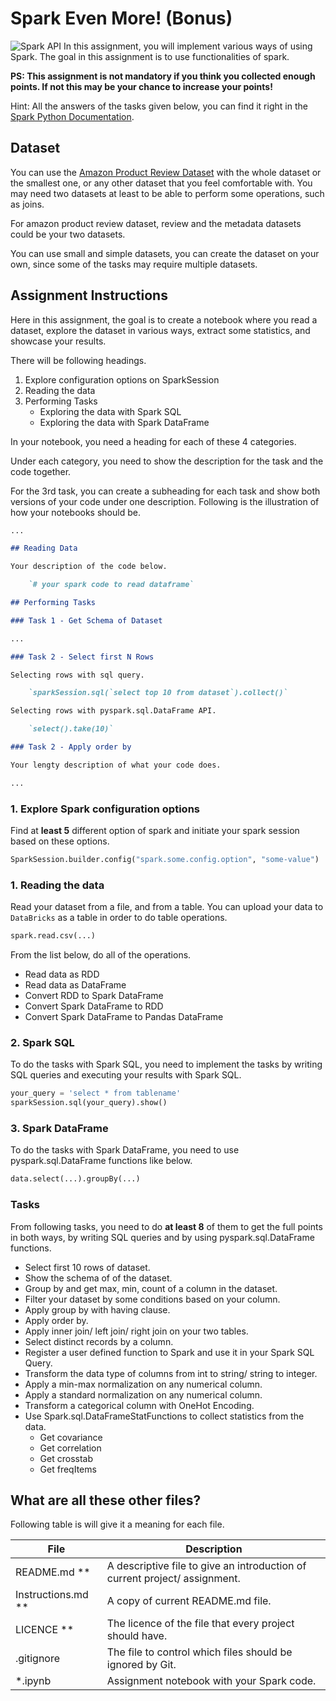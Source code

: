 # Spark Even More! (Bonus)

![Spark API](https://databricks.com/wp-content/uploads/2016/06/Unified-Apache-Spark-2.0-API-1.png)
In this assignment, you will implement various ways of using Spark. The goal in this assignment is to use functionalities of spark.

**PS: This assignment is not mandatory if you think you collected enough points. If not this may be your chance to increase your points!**

Hint: All the answers of the tasks given below, you can find it right in the [Spark Python Documentation](https://spark.apache.org/docs/latest/api/python/index.html).

## Dataset

You can use the [Amazon Product Review Dataset](https://nijianmo.github.io/amazon/index.html) with the whole dataset or the smallest one, or any other dataset that you feel comfortable with. You may need two datasets at least to be able to perform some operations, such as joins.

For amazon product review dataset, review and the metadata datasets could be your two datasets. 

You can use small and simple datasets, you can create the dataset on your own, since some of the tasks may require multiple datasets.

## Assignment Instructions

Here in this assignment, the goal is to create a notebook where you read a dataset, explore the dataset in various ways, extract some statistics, and showcase your results.

There will be following headings.

1. Explore configuration options on SparkSession 
2. Reading the data
3. Performing Tasks
    - Exploring the data with Spark SQL
    - Exploring the data with Spark DataFrame


In your notebook, you need a heading for each of these 4 categories.

Under each category, you need to show the description for the task and the code together.

For the 3rd task, you can create a subheading for each task and show both versions of your code under one description. Following is the illustration of how your notebooks should be.

``` md
...

## Reading Data

Your description of the code below.

    `# your spark code to read dataframe`

## Performing Tasks

### Task 1 - Get Schema of Dataset

...

### Task 2 - Select first N Rows

Selecting rows with sql query.

    `sparkSession.sql(`select top 10 from dataset`).collect()`

Selecting rows with pyspark.sql.DataFrame API.

    `select().take(10)`

### Task 2 - Apply order by

Your lengty description of what your code does.

...

```

### 1. Explore Spark configuration options

Find at **least 5** different option of spark and initiate your spark session based on these options.

``` py
SparkSession.builder.config("spark.some.config.option", "some-value")
```

### 1. Reading the data

Read your dataset from a file, and from a table. You can upload your data to `DataBricks` as a table in order to do table operations. 

``` py
spark.read.csv(...)
```

From the list below, do all of the operations.

- Read data as RDD
- Read data as DataFrame
- Convert RDD to Spark DataFrame
- Convert Spark DataFrame to RDD
- Convert Spark DataFrame to Pandas DataFrame


### 2. Spark SQL

To do the tasks with Spark SQL, you need to implement the tasks by writing SQL queries and executing your results with Spark SQL.

``` py
your_query = 'select * from tablename'
sparkSession.sql(your_query).show()
```

### 3. Spark DataFrame

To do the tasks with Spark DataFrame, you need to use pyspark.sql.DataFrame functions like below.

``` py
data.select(...).groupBy(...)
```

### Tasks

From following tasks, you need to do **at least 8** of them to get the full points in both ways, by writing SQL queries and by using pyspark.sql.DataFrame functions.

- Select first 10 rows of dataset.
- Show the schema of of the dataset.
- Group by and get max, min, count of a column in the dataset.
- Filter your dataset by some conditions based on your column.
- Apply group by with having clause.
- Apply order by.
- Apply inner join/ left join/ right join on your two tables.
- Select distinct records by a column.
- Register a user defined function to Spark and use it in your Spark SQL Query.
- Transform the data type of columns from int to string/ string to integer.
- Apply a min-max normalization on any numerical column.
- Apply a standard normalization on any numerical column.
- Transform a categorical column with OneHot Encoding.
- Use Spark.sql.DataFrameStatFunctions to collect statistics from the data. 
    - Get covariance
    - Get correlation
    - Get crosstab
    - Get freqItems

## What are all these other files?

Following table is will give it a meaning for each file.

File                | Description 
-------             | ----------- 
README.md **        | A descriptive file to give an introduction of current project/ assignment. 
Instructions.md **  | A copy of current README.md file. 
LICENCE **          | The licence of the file that every project should have.
.gitignore          | The file to control which files should be ignored by Git.
*.ipynb             | Assignment notebook with your Spark code. 
